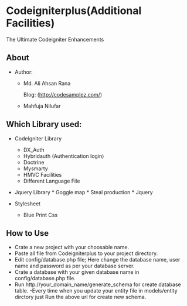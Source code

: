Codeigniterplus(Additional Facilities)
=====================================

The Ultimate Codeigniter Enhancements

About
-----
- Author: 
	* Md. Ali Ahsan Rana

		Blog: (http://codesamplez.com/)

	* Mahfuja Nilufar
	
Which Library used:
------------------
- CodeIgniter Library
	* DX_Auth 
	* Hybridauth (Authentication login)
	* Doctrine
	* Mysmarty
	* HMVC Facilities
	* Different Language File

- Jquery Library
        * Goggle map
        * Steal production
        * Jquery


- Stylesheet
	* Blue Print Css




How to Use
----------
- Crate a new project with your choosable name. 
- Paste all file from Codeigniterplus to your project directory.
- Edit config/database.php file; Here change the database name,         user name and password as per your database server.
- Crate a database with your given database name in config/database.php file.
- Run http://your_domain_name/generate_schema for create database table.
-Every time when you update your entity file in models/entity dirctory just Run the above url for create new schema.

